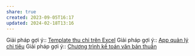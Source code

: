 ```yaml
---
share: true
created: 2023-09-05T16:17
updated: 2024-02-18T13:16
---
```

Giải pháp gợi ý:: [Template thu chi trên Excel](./Template%20thu%20chi%20tr%C3%AAn%20Excel.md)
Giải pháp gợi ý:: [App quản lý chi tiêu](./App%20qu%E1%BA%A3n%20l%C3%BD%20chi%20ti%C3%AAu.md)
Giải pháp gợi ý:: [Chương trình kế toán văn bản thuần](./Ch%C6%B0%C6%A1ng%20tr%C3%ACnh%20k%E1%BA%BF%20to%C3%A1n%20v%C4%83n%20b%E1%BA%A3n%20thu%E1%BA%A7n.md)